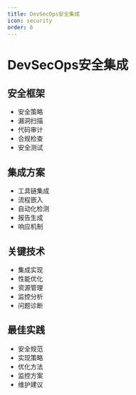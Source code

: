 ```yaml
---
title: DevSecOps安全集成
icon: security
order: 6
---
```


# DevSecOps安全集成

## 安全框架
- 安全策略
- 漏洞扫描
- 代码审计
- 合规检查
- 安全测试

## 集成方案
- 工具链集成
- 流程嵌入
- 自动化检测
- 报告生成
- 响应机制

## 关键技术
- 集成实现
- 性能优化
- 资源管理
- 监控分析
- 问题诊断

## 最佳实践
- 安全规范
- 实现策略
- 优化方法
- 监控方案
- 维护建议
